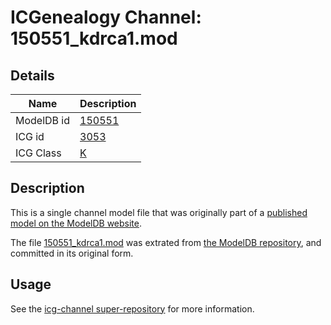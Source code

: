 # ICGenealogy Channel: 150551\_kdrca1.mod

## Details

Name | Description
---- | -----------
ModelDB id | [150551](http://senselab.med.yale.edu/ModelDB/ShowModel.cshtml?model=150551)
ICG id | [3053](http://icg.neurotheory.ox.ac.uk/channels/1/3053)
ICG Class | [K](http://icg.neurotheory.ox.ac.uk/channels/1)

## Description

This is a single channel model file that was originally part of a [published model on the ModelDB website](http://senselab.med.yale.edu/mModelDB/ShowModel.cshtml?model=150551).

The file [150551\_kdrca1.mod](150551_kdrca1.mod) was extrated from [the ModelDB repository](http://senselab.med.yale.edu/ModelDB/ShowModel.cshtml?model=150551), and committed in its original form.

## Usage

See the [icg-channel super-repository](https://github.com/icgenealogy/icg-channels) for more information.